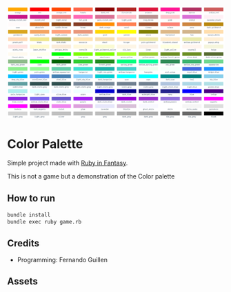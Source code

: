 ![Color palette](thumbnail.png)

# Color Palette

Simple project made with [Ruby in Fantasy](https://github.com/fguillen/fantasy).

This is not a game but a demonstration of the Color palette

## How to run

    bundle install
    bundle exec ruby game.rb

## Credits

- Programming: Fernando Guillen

## Assets
